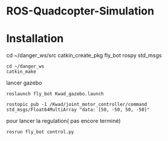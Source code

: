 
# ROS-Quadcopter-Simulation

# Installation #


cd ~/danger_ws/src
catkin_create_pkg fly_bot rospy std_msgs


```
cd ~/danger_ws
catkin_make
```

lancer  gazebo
```
roslaunch fly_bot Kwad_gazebo.launch

```


```
rostopic pub -1 /Kwad/joint_motor_controller/command std_msgs/Float64MultiArray "data: [50, -50, 50, -50]"

```

pour lancer la regulation( pas encore terminé)


```
rosrun fly_bot control.py

```

